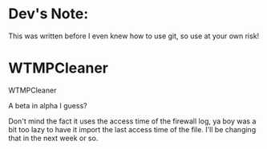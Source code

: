 # Dev's Note:
This was written before I even knew how to use git, so use at your own risk!

# WTMPCleaner
WTMPCleaner

A beta in alpha I guess? 

Don't mind the fact it uses the access time of the firewall log, ya boy was a bit too lazy to have it import the last access time of the file. I'll be changing that in the next week or so.
